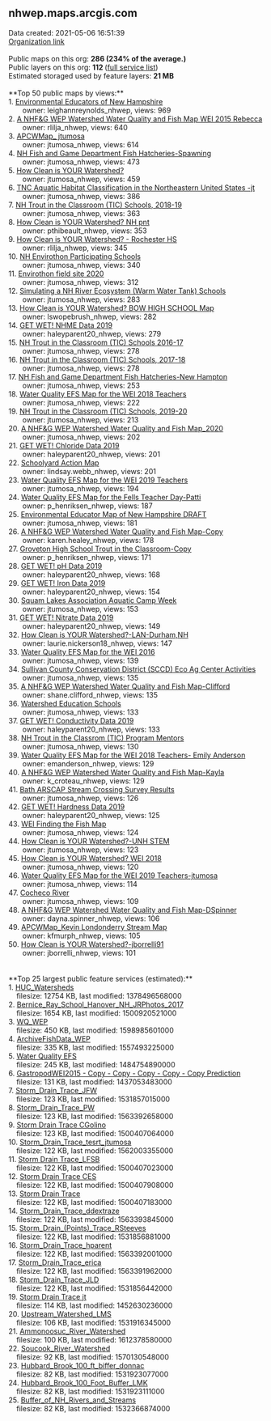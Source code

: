 <h2>nhwep.maps.arcgis.com</h2> Data created: 2021-05-06 16:51:39 <br /><a target='new' href='https://nhwep.maps.arcgis.com'>Organization link</a><br /><br />Public maps on this org: <b>286 (234% of the average.)</b><br />Public layers on this org: <b>112 </b>(<a target='new' href='https://services.arcgis.com/XAEpf0g6rjhaleWp/ArcGIS/rest/services'>full service list</a>)<br />Estimated storaged used by feature layers: <b>21 MB</b><br /><br />**Top 50 public maps by views:**<br />  1. <a target='new' href='https://www.arcgis.com/home/item.html?id=b1ebdc6ec52d44ec9fe47f842c6da629'>Environmental Educators of New Hampshire   </a> <br />  &nbsp;&nbsp;&nbsp;&nbsp; &nbsp;&nbsp;owner: leighannreynolds_nhwep, views: 969<br />  2. <a target='new' href='https://www.arcgis.com/home/item.html?id=6538de9c07e44a79a0a66960a2fa5932'>A NHF&G WEP Watershed Water Quality and Fish Map WEI 2015 Rebecca</a> <br />  &nbsp;&nbsp;&nbsp;&nbsp; &nbsp;&nbsp;owner: rlilja_nhwep, views: 640<br />  3. <a target='new' href='https://www.arcgis.com/home/item.html?id=bf07ccdf55854a8ba4d096786f1420ba'>APCWMap_ jtumosa</a> <br />  &nbsp;&nbsp;&nbsp;&nbsp; &nbsp;&nbsp;owner: jtumosa_nhwep, views: 614<br />  4. <a target='new' href='https://www.arcgis.com/home/item.html?id=cff8b050e30b40df81092d275caa2fb2'>NH Fish and Game Department Fish Hatcheries-Spawning</a> <br />  &nbsp;&nbsp;&nbsp;&nbsp; &nbsp;&nbsp;owner: jtumosa_nhwep, views: 473<br />  5. <a target='new' href='https://www.arcgis.com/home/item.html?id=1150ac9c37ba4ff0a0f55fb5689a2271'>How Clean is YOUR Watershed?</a> <br />  &nbsp;&nbsp;&nbsp;&nbsp; &nbsp;&nbsp;owner: jtumosa_nhwep, views: 459<br />  6. <a target='new' href='https://www.arcgis.com/home/item.html?id=264202ed497543e8988b2a5914798ac5'>TNC Aquatic Habitat Classification in the Northeastern United States -jt</a> <br />  &nbsp;&nbsp;&nbsp;&nbsp; &nbsp;&nbsp;owner: jtumosa_nhwep, views: 386<br />  7. <a target='new' href='https://www.arcgis.com/home/item.html?id=cfc7fd02a51b417b81f786fab5e5346c'>NH Trout in the Classroom (TIC) Schools, 2018-19</a> <br />  &nbsp;&nbsp;&nbsp;&nbsp; &nbsp;&nbsp;owner: jtumosa_nhwep, views: 363<br />  8. <a target='new' href='https://www.arcgis.com/home/item.html?id=0795b8e9f88544788c385336d60fbd9f'>How Clean is YOUR Watershed? NH pnt</a> <br />  &nbsp;&nbsp;&nbsp;&nbsp; &nbsp;&nbsp;owner: pthibeault_nhwep, views: 353<br />  9. <a target='new' href='https://www.arcgis.com/home/item.html?id=e8af42d1aece460b84d05c2b6bf2e4ba'>How Clean is YOUR Watershed? - Rochester HS</a> <br />  &nbsp;&nbsp;&nbsp;&nbsp; &nbsp;&nbsp;owner: rlilja_nhwep, views: 345<br />  10. <a target='new' href='https://www.arcgis.com/home/item.html?id=927c002ca57d4f0089cd3b36e727050a'>NH Envirothon Participating Schools</a> <br />  &nbsp;&nbsp;&nbsp;&nbsp; &nbsp;&nbsp;owner: jtumosa_nhwep, views: 340<br />  11. <a target='new' href='https://www.arcgis.com/home/item.html?id=97aaa5a79d76440aa28fa023c0e0a03d'>Envirothon field site 2020</a> <br />  &nbsp;&nbsp;&nbsp;&nbsp; &nbsp;&nbsp;owner: jtumosa_nhwep, views: 312<br />  12. <a target='new' href='https://www.arcgis.com/home/item.html?id=239aa68a7dbd40d78ce1cf79f69f2d28'>Simulating a NH River Ecosystem (Warm Water Tank) Schools</a> <br />  &nbsp;&nbsp;&nbsp;&nbsp; &nbsp;&nbsp;owner: jtumosa_nhwep, views: 283<br />  13. <a target='new' href='https://www.arcgis.com/home/item.html?id=de6fc4b614034a7aa1e56926149e2050'>How Clean is YOUR Watershed? BOW HIGH SCHOOL  Map</a> <br />  &nbsp;&nbsp;&nbsp;&nbsp; &nbsp;&nbsp;owner: lswopebrush_nhwep, views: 282<br />  14. <a target='new' href='https://www.arcgis.com/home/item.html?id=d7a54b5a70b54c14a4909884692e464a'>GET WET! NHME Data 2019</a> <br />  &nbsp;&nbsp;&nbsp;&nbsp; &nbsp;&nbsp;owner: haleyparent20_nhwep, views: 279<br />  15. <a target='new' href='https://www.arcgis.com/home/item.html?id=54af992f78c94aad9f0234cb84cf389c'>NH Trout in the Classroom (TIC) Schools 2016-17</a> <br />  &nbsp;&nbsp;&nbsp;&nbsp; &nbsp;&nbsp;owner: jtumosa_nhwep, views: 278<br />  16. <a target='new' href='https://www.arcgis.com/home/item.html?id=a6f4df3c2dc44bc59daf26ad64ec4e6b'>NH Trout in the Classroom (TIC) Schools, 2017-18</a> <br />  &nbsp;&nbsp;&nbsp;&nbsp; &nbsp;&nbsp;owner: jtumosa_nhwep, views: 278<br />  17. <a target='new' href='https://www.arcgis.com/home/item.html?id=ab5c19528989418181bc80f74077bc2a'>NH Fish and Game Department Fish Hatcheries-New Hampton</a> <br />  &nbsp;&nbsp;&nbsp;&nbsp; &nbsp;&nbsp;owner: jtumosa_nhwep, views: 253<br />  18. <a target='new' href='https://www.arcgis.com/home/item.html?id=419fe5414b9743119fa7b5c9b2193a34'>Water Quality EFS Map for the WEI 2018 Teachers</a> <br />  &nbsp;&nbsp;&nbsp;&nbsp; &nbsp;&nbsp;owner: jtumosa_nhwep, views: 222<br />  19. <a target='new' href='https://www.arcgis.com/home/item.html?id=26f12df21622487ba1c9f80b7ea81e26'>NH Trout in the Classroom (TIC) Schools, 2019-20</a> <br />  &nbsp;&nbsp;&nbsp;&nbsp; &nbsp;&nbsp;owner: jtumosa_nhwep, views: 213<br />  20. <a target='new' href='https://www.arcgis.com/home/item.html?id=5a461c7ff82d4331bfa1b0e3d98bcec9'>A NHF&G WEP Watershed Water Quality and Fish Map_2020</a> <br />  &nbsp;&nbsp;&nbsp;&nbsp; &nbsp;&nbsp;owner: jtumosa_nhwep, views: 202<br />  21. <a target='new' href='https://www.arcgis.com/home/item.html?id=2f5b1253417b4155af5912668c3c8fcb'>GET WET! Chloride Data 2019</a> <br />  &nbsp;&nbsp;&nbsp;&nbsp; &nbsp;&nbsp;owner: haleyparent20_nhwep, views: 201<br />  22. <a target='new' href='https://www.arcgis.com/home/item.html?id=34693bae2818454a810a8479665a1bef'>Schoolyard Action Map</a> <br />  &nbsp;&nbsp;&nbsp;&nbsp; &nbsp;&nbsp;owner: lindsay.webb_nhwep, views: 201<br />  23. <a target='new' href='https://www.arcgis.com/home/item.html?id=8844ad03239d42f4b993cd88b51ff9ac'>Water Quality EFS Map for the WEI 2019 Teachers</a> <br />  &nbsp;&nbsp;&nbsp;&nbsp; &nbsp;&nbsp;owner: jtumosa_nhwep, views: 194<br />  24. <a target='new' href='https://www.arcgis.com/home/item.html?id=05fabcb0715544beaff933914a9c61bf'>Water Quality EFS Map for the Fells Teacher Day-Patti</a> <br />  &nbsp;&nbsp;&nbsp;&nbsp; &nbsp;&nbsp;owner: p_henriksen_nhwep, views: 187<br />  25. <a target='new' href='https://www.arcgis.com/home/item.html?id=28c4d62e0c0c46dd8d8c4d639a7e4996'>Environmental Educator Map of New Hampshire    DRAFT</a> <br />  &nbsp;&nbsp;&nbsp;&nbsp; &nbsp;&nbsp;owner: jtumosa_nhwep, views: 181<br />  26. <a target='new' href='https://www.arcgis.com/home/item.html?id=c5b62a13db284ee7aa7e60bdb5d35792'>A NHF&G WEP Watershed Water Quality and Fish Map-Copy</a> <br />  &nbsp;&nbsp;&nbsp;&nbsp; &nbsp;&nbsp;owner: karen.healey_nhwep, views: 178<br />  27. <a target='new' href='https://www.arcgis.com/home/item.html?id=81d7183d66a24cb2b4eb0c4a49db6c94'>Groveton High School Trout in the Classroom-Copy</a> <br />  &nbsp;&nbsp;&nbsp;&nbsp; &nbsp;&nbsp;owner: p_henriksen_nhwep, views: 171<br />  28. <a target='new' href='https://www.arcgis.com/home/item.html?id=07639082f608404b87b00e659b61864d'>GET WET! pH Data 2019</a> <br />  &nbsp;&nbsp;&nbsp;&nbsp; &nbsp;&nbsp;owner: haleyparent20_nhwep, views: 168<br />  29. <a target='new' href='https://www.arcgis.com/home/item.html?id=8b39aac6e6fa46dea850a7f671a9f5fc'>GET WET! Iron Data 2019</a> <br />  &nbsp;&nbsp;&nbsp;&nbsp; &nbsp;&nbsp;owner: haleyparent20_nhwep, views: 154<br />  30. <a target='new' href='https://www.arcgis.com/home/item.html?id=cc243a6ac45e4511bb8caeb80fdf40ac'>Squam Lakes Association Aquatic Camp Week</a> <br />  &nbsp;&nbsp;&nbsp;&nbsp; &nbsp;&nbsp;owner: jtumosa_nhwep, views: 153<br />  31. <a target='new' href='https://www.arcgis.com/home/item.html?id=4e9ef827523f4d6ba9aaefce2a20941f'>GET WET! Nitrate Data 2019</a> <br />  &nbsp;&nbsp;&nbsp;&nbsp; &nbsp;&nbsp;owner: haleyparent20_nhwep, views: 149<br />  32. <a target='new' href='https://www.arcgis.com/home/item.html?id=d49d52fa0d494d0dac2b4e0342d6f05f'>How Clean is YOUR Watershed?-LAN-Durham,NH</a> <br />  &nbsp;&nbsp;&nbsp;&nbsp; &nbsp;&nbsp;owner: laurie.nickerson18_nhwep, views: 147<br />  33. <a target='new' href='https://www.arcgis.com/home/item.html?id=5d1e08b5365a413dac9f8ea023def2f6'>Water Quality EFS Map for the WEI 2016</a> <br />  &nbsp;&nbsp;&nbsp;&nbsp; &nbsp;&nbsp;owner: jtumosa_nhwep, views: 139<br />  34. <a target='new' href='https://www.arcgis.com/home/item.html?id=e8beb5d8558e4d7181ab8f1739961396'>Sullivan County Conservation District (SCCD) Eco Ag Center Activities</a> <br />  &nbsp;&nbsp;&nbsp;&nbsp; &nbsp;&nbsp;owner: jtumosa_nhwep, views: 135<br />  35. <a target='new' href='https://www.arcgis.com/home/item.html?id=7070029d1423496cb889aebddfc16777'>A NHF&G WEP Watershed Water Quality and Fish Map-Clifford</a> <br />  &nbsp;&nbsp;&nbsp;&nbsp; &nbsp;&nbsp;owner: shane.clifford_nhwep, views: 135<br />  36. <a target='new' href='https://www.arcgis.com/home/item.html?id=5d4ff8bf31094694ad87b29d2e64c3b0'>Watershed Education Schools</a> <br />  &nbsp;&nbsp;&nbsp;&nbsp; &nbsp;&nbsp;owner: jtumosa_nhwep, views: 133<br />  37. <a target='new' href='https://www.arcgis.com/home/item.html?id=4d8cabd9746f4a02af74e8ca3c13af74'>GET WET! Conductivity Data 2019</a> <br />  &nbsp;&nbsp;&nbsp;&nbsp; &nbsp;&nbsp;owner: haleyparent20_nhwep, views: 133<br />  38. <a target='new' href='https://www.arcgis.com/home/item.html?id=20ef0859dd264997bbc607d555d85842'>NH Trout in the Classrom (TIC) Program Mentors</a> <br />  &nbsp;&nbsp;&nbsp;&nbsp; &nbsp;&nbsp;owner: jtumosa_nhwep, views: 130<br />  39. <a target='new' href='https://www.arcgis.com/home/item.html?id=cad4e0473bb04e5589943386915e0efa'>Water Quality EFS Map for the WEI 2018 Teachers- Emily Anderson</a> <br />  &nbsp;&nbsp;&nbsp;&nbsp; &nbsp;&nbsp;owner: emanderson_nhwep, views: 129<br />  40. <a target='new' href='https://www.arcgis.com/home/item.html?id=d668cd323b8a44b883f70772ffe703be'>A NHF&G WEP Watershed Water Quality and Fish Map-Kayla</a> <br />  &nbsp;&nbsp;&nbsp;&nbsp; &nbsp;&nbsp;owner: k_croteau_nhwep, views: 129<br />  41. <a target='new' href='https://www.arcgis.com/home/item.html?id=e82d9d2c1b554884a24df8512be8da9f'>Bath ARSCAP Stream Crossing Survey Results</a> <br />  &nbsp;&nbsp;&nbsp;&nbsp; &nbsp;&nbsp;owner: jtumosa_nhwep, views: 126<br />  42. <a target='new' href='https://www.arcgis.com/home/item.html?id=89fb53c77baa44a4af3e395e18696a30'>GET WET! Hardness Data 2019</a> <br />  &nbsp;&nbsp;&nbsp;&nbsp; &nbsp;&nbsp;owner: haleyparent20_nhwep, views: 125<br />  43. <a target='new' href='https://www.arcgis.com/home/item.html?id=6d4c25f57b23472abbffb44b69d1e6c2'>WEI Finding the Fish Map</a> <br />  &nbsp;&nbsp;&nbsp;&nbsp; &nbsp;&nbsp;owner: jtumosa_nhwep, views: 124<br />  44. <a target='new' href='https://www.arcgis.com/home/item.html?id=f69cbe827a904075bbe4e738e41654a0'>How Clean is YOUR Watershed?-UNH STEM</a> <br />  &nbsp;&nbsp;&nbsp;&nbsp; &nbsp;&nbsp;owner: jtumosa_nhwep, views: 123<br />  45. <a target='new' href='https://www.arcgis.com/home/item.html?id=0128628cd2a24cf38319601a7da757f7'>How Clean is YOUR Watershed? WEI 2018</a> <br />  &nbsp;&nbsp;&nbsp;&nbsp; &nbsp;&nbsp;owner: jtumosa_nhwep, views: 120<br />  46. <a target='new' href='https://www.arcgis.com/home/item.html?id=6e53a97c44294c9fbf75cd008a355c5d'>Water Quality EFS Map for the WEI 2019 Teachers-jtumosa</a> <br />  &nbsp;&nbsp;&nbsp;&nbsp; &nbsp;&nbsp;owner: jtumosa_nhwep, views: 114<br />  47. <a target='new' href='https://www.arcgis.com/home/item.html?id=8b2b5e1d8c8a464081180f4862ee516b'>Cocheco River</a> <br />  &nbsp;&nbsp;&nbsp;&nbsp; &nbsp;&nbsp;owner: jtumosa_nhwep, views: 109<br />  48. <a target='new' href='https://www.arcgis.com/home/item.html?id=d46bbcaa7b7044c6959c4ab801580d31'>A NHF&G WEP Watershed Water Quality and Fish Map-DSpinner</a> <br />  &nbsp;&nbsp;&nbsp;&nbsp; &nbsp;&nbsp;owner: dayna.spinner_nhwep, views: 106<br />  49. <a target='new' href='https://www.arcgis.com/home/item.html?id=b38bd785ea0b4077b77352c36ae6c310'>APCWMap_Kevin Londonderry Stream Map</a> <br />  &nbsp;&nbsp;&nbsp;&nbsp; &nbsp;&nbsp;owner: kfmurph_nhwep, views: 105<br />  50. <a target='new' href='https://www.arcgis.com/home/item.html?id=411d7f69af764b719cce447689ebad47'>How Clean is YOUR Watershed?-jborrelli91</a> <br />  &nbsp;&nbsp;&nbsp;&nbsp; &nbsp;&nbsp;owner: jborrelli_nhwep, views: 101<br /><br /><br />**Top 25 largest public feature services (estimated):**<br /> 1. <a target='new' href='https://www.arcgis.com/home/item.html?id=a0e62a97df4a4b18852d60e9f92d523a'>HUC_Watersheds</a><br /> &nbsp;&nbsp;&nbsp;&nbsp;filesize: 12754 KB, last modified: 1378496568000<br /> 2. <a target='new' href='https://www.arcgis.com/home/item.html?id=070050f1e0d64ceea49f9ed3c13fcb41'>Bernice_Ray_School_Hanover_NH_JRPhotos_2017</a><br /> &nbsp;&nbsp;&nbsp;&nbsp;filesize: 1654 KB, last modified: 1500920521000<br /> 3. <a target='new' href='https://www.arcgis.com/home/item.html?id=9e251e5a401d411ea758468030a05721'>WQ_WEP</a><br /> &nbsp;&nbsp;&nbsp;&nbsp;filesize: 450 KB, last modified: 1598985601000<br /> 4. <a target='new' href='https://www.arcgis.com/home/item.html?id=582f8627da4a46cb9c73804c1f698707'>ArchiveFishData_WEP</a><br /> &nbsp;&nbsp;&nbsp;&nbsp;filesize: 335 KB, last modified: 1557493225000<br /> 5. <a target='new' href='https://www.arcgis.com/home/item.html?id=dddb114e1ac74e1a8c03742ab974cb53'>Water Quality EFS</a><br /> &nbsp;&nbsp;&nbsp;&nbsp;filesize: 245 KB, last modified: 1484754890000<br /> 6. <a target='new' href='https://www.arcgis.com/home/item.html?id=dc5d00d6709b4e8bb4a93be3187da6ca'>GastropodWEI2015 - Copy - Copy - Copy - Copy - Copy Prediction</a><br /> &nbsp;&nbsp;&nbsp;&nbsp;filesize: 131 KB, last modified: 1437053483000<br /> 7. <a target='new' href='https://www.arcgis.com/home/item.html?id=dd1e3ee65307489bab8fc587f10462fa'>Storm_Drain_Trace_JFW</a><br /> &nbsp;&nbsp;&nbsp;&nbsp;filesize: 123 KB, last modified: 1531857015000<br /> 8. <a target='new' href='https://www.arcgis.com/home/item.html?id=94af2f7bf03749c09c9d4870f634a2cc'>Storm_Drain_Trace_PW</a><br /> &nbsp;&nbsp;&nbsp;&nbsp;filesize: 123 KB, last modified: 1563392658000<br /> 9. <a target='new' href='https://www.arcgis.com/home/item.html?id=d135504d01a448618c57ceb92e124aab'>Storm Drain Trace CGolino</a><br /> &nbsp;&nbsp;&nbsp;&nbsp;filesize: 123 KB, last modified: 1500407064000<br /> 10. <a target='new' href='https://www.arcgis.com/home/item.html?id=2551f8f6b96c4fc3bf08a9e42f8b54f1'>Storm_Drain_Trace_tesrt_jtumosa</a><br /> &nbsp;&nbsp;&nbsp;&nbsp;filesize: 122 KB, last modified: 1562003355000<br /> 11. <a target='new' href='https://www.arcgis.com/home/item.html?id=a6c5816a47284b489b42e4296f18e0eb'>Storm Drain Trace_LFSB</a><br /> &nbsp;&nbsp;&nbsp;&nbsp;filesize: 122 KB, last modified: 1500407023000<br /> 12. <a target='new' href='https://www.arcgis.com/home/item.html?id=b1c35883a4fd4ee182b5524e052068c3'>Storm Drain Trace CES</a><br /> &nbsp;&nbsp;&nbsp;&nbsp;filesize: 122 KB, last modified: 1500407908000<br /> 13. <a target='new' href='https://www.arcgis.com/home/item.html?id=6e537214149f40e3a5977a0e24aa419e'>Storm Drain Trace</a><br /> &nbsp;&nbsp;&nbsp;&nbsp;filesize: 122 KB, last modified: 1500407183000<br /> 14. <a target='new' href='https://www.arcgis.com/home/item.html?id=6169d1fca2e349d5bc554586b5deb07b'>Storm_Drain_Trace_ddextraze</a><br /> &nbsp;&nbsp;&nbsp;&nbsp;filesize: 122 KB, last modified: 1563393845000<br /> 15. <a target='new' href='https://www.arcgis.com/home/item.html?id=aeadf8196c474e3c80d7da0a16f61a1d'>Storm_Drain_(Points)_Trace_RSteeves</a><br /> &nbsp;&nbsp;&nbsp;&nbsp;filesize: 122 KB, last modified: 1531856881000<br /> 16. <a target='new' href='https://www.arcgis.com/home/item.html?id=1ecbdd6f9719409ab0fe4756cf079d37'>Storm_Drain_Trace_hparent</a><br /> &nbsp;&nbsp;&nbsp;&nbsp;filesize: 122 KB, last modified: 1563392001000<br /> 17. <a target='new' href='https://www.arcgis.com/home/item.html?id=dc1751b4f5a4468f943fa352b3314521'>Storm_Drain_Trace_erica</a><br /> &nbsp;&nbsp;&nbsp;&nbsp;filesize: 122 KB, last modified: 1563391962000<br /> 18. <a target='new' href='https://www.arcgis.com/home/item.html?id=51b59b36b44c4ddc99ecaeae1b98ab55'>Storm_Drain_Trace_JLD</a><br /> &nbsp;&nbsp;&nbsp;&nbsp;filesize: 122 KB, last modified: 1531856442000<br /> 19. <a target='new' href='https://www.arcgis.com/home/item.html?id=b0f856a5c6224ef2ac4f5c34974ad4d2'>Storm Drain Trace jt</a><br /> &nbsp;&nbsp;&nbsp;&nbsp;filesize: 114 KB, last modified: 1452630236000<br /> 20. <a target='new' href='https://www.arcgis.com/home/item.html?id=f9ef946baca640eeb426a4c7725126e6'>Upstream_Watershed_LMS</a><br /> &nbsp;&nbsp;&nbsp;&nbsp;filesize: 106 KB, last modified: 1531916345000<br /> 21. <a target='new' href='https://www.arcgis.com/home/item.html?id=7915f3fd6e6b4bd48e844d155d6e5ba5'>Ammonoosuc_River_Watershed</a><br /> &nbsp;&nbsp;&nbsp;&nbsp;filesize: 100 KB, last modified: 1612378580000<br /> 22. <a target='new' href='https://www.arcgis.com/home/item.html?id=83c7079e3654455dadeeb0eb6055d903'>Soucook_River_Watershed</a><br /> &nbsp;&nbsp;&nbsp;&nbsp;filesize: 92 KB, last modified: 1570130548000<br /> 23. <a target='new' href='https://www.arcgis.com/home/item.html?id=e63b3408573d4764a3ae13627a1d6843'>Hubbard_Brook_100_ft_biffer_donnac</a><br /> &nbsp;&nbsp;&nbsp;&nbsp;filesize: 82 KB, last modified: 1531923077000<br /> 24. <a target='new' href='https://www.arcgis.com/home/item.html?id=cc5539c9dc664ae7b68faf32012b5dc1'>Hubbard_Brook_100_Foot_Buffer_LMK</a><br /> &nbsp;&nbsp;&nbsp;&nbsp;filesize: 82 KB, last modified: 1531923111000<br /> 25. <a target='new' href='https://www.arcgis.com/home/item.html?id=2ed57c0fcbd9491b8179b0984733b1ef'>Buffer_of_NH_Rivers_and_Streams</a><br /> &nbsp;&nbsp;&nbsp;&nbsp;filesize: 82 KB, last modified: 1532366874000<br />